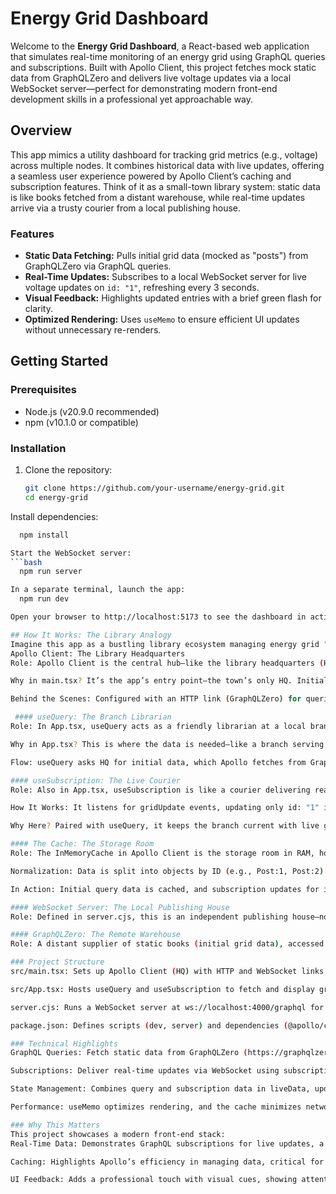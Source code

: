 # Energy Grid Dashboard

Welcome to the **Energy Grid Dashboard**, a React-based web application that simulates real-time monitoring of an energy grid using GraphQL queries and subscriptions. Built with Apollo Client, this project fetches mock static data from GraphQLZero and delivers live voltage updates via a local WebSocket server—perfect for demonstrating modern front-end development skills in a professional yet approachable way.

## Overview

This app mimics a utility dashboard for tracking grid metrics (e.g., voltage) across multiple nodes. It combines historical data with live updates, offering a seamless user experience powered by Apollo Client’s caching and subscription features. Think of it as a small-town library system: static data is like books fetched from a distant warehouse, while real-time updates arrive via a trusty courier from a local publishing house.

### Features

- **Static Data Fetching:** Pulls initial grid data (mocked as "posts") from GraphQLZero via GraphQL queries.
- **Real-Time Updates:** Subscribes to a local WebSocket server for live voltage updates on `id: "1"`, refreshing every 3 seconds.
- **Visual Feedback:** Highlights updated entries with a brief green flash for clarity.
- **Optimized Rendering:** Uses `useMemo` to ensure efficient UI updates without unnecessary re-renders.

## Getting Started

### Prerequisites

- Node.js (v20.9.0 recommended)
- npm (v10.1.0 or compatible)

### Installation

1. Clone the repository:
   ```bash
   git clone https://github.com/your-username/energy-grid.git
   cd energy-grid
   ```

Install dependencies:

````bash
  npm install

Start the WebSocket server:
```bash
  npm run server

In a separate terminal, launch the app:
  npm run dev

Open your browser to http://localhost:5173 to see the dashboard in action.

## How It Works: The Library Analogy
Imagine this app as a bustling library ecosystem managing energy grid "books" (data). Here’s how the pieces fit together:
Apollo Client: The Library Headquarters
Role: Apollo Client is the central hub—like the library headquarters (HQ)—set up in main.tsx. It manages all data (books), connects to external sources (GraphQL servers), and organizes them in a storage room (the InMemoryCache).

Why in main.tsx? It’s the app’s entry point—the town’s only HQ. Initialized here with ApolloProvider, it ensures every component (branch library) has a library card to access data. One HQ serves all, keeping the cache shared and efficient.

Behind the Scenes: Configured with an HTTP link (GraphQLZero) for queries and a WebSocket link (ws://localhost:4000/graphql) for subscriptions, it’s the backbone fetching and storing grid data in RAM for quick access.

 #### useQuery: The Branch Librarian
Role: In App.tsx, useQuery acts as a friendly librarian at a local branch. It doesn’t own the books—that’s HQ’s job—but requests specific titles (e.g., GET_GRID_DATA) from Apollo Client and delivers them to the UI (readers).

Why in App.tsx? This is where the data is needed—like a branch serving its readers. Each component can have its own librarian tailored to its needs, fetching static grid data here while subscriptions handle live updates.

Flow: useQuery asks HQ for initial data, which Apollo fetches from GraphQLZero, caches, and returns as loading, error, or data states.

#### useSubscription: The Live Courier
Role: Also in App.tsx, useSubscription is like a courier delivering real-time updates (e.g., GRID_SUBSCRIPTION) from the local WebSocket server at server.cjs.

How It Works: It listens for gridUpdate events, updating only id: "1" in the liveData state every 3 seconds, with a green flash to highlight the change.

Why Here? Paired with useQuery, it keeps the branch current with live grid readings alongside static ones.

#### The Cache: The Storage Room
Role: The InMemoryCache in Apollo Client is the storage room in RAM, holding grid data (e.g., Grid:1, Grid:2) for fast retrieval.

Normalization: Data is split into objects by ID (e.g., Post:1, Post:2) with query keys (e.g., Query.GetGridData) acting like catalog cards pointing to them. This avoids duplicates and speeds up access.

In Action: Initial query data is cached, and subscription updates for id: "1" refresh the cache, keeping the UI in sync without redundant server calls.

#### WebSocket Server: The Local Publishing House
Role: Defined in server.cjs, this is an independent publishing house—not part of HQ—producing and delivering real-time grid updates via subscriptions-transport-ws. Running locally at ws://localhost:4000/graphql, it sends new voltage readings for id: "1" every 3 seconds to HQ’s courier line (WebSocket link), keeping the dashboard current.

#### GraphQLZero: The Remote Warehouse
Role: A distant supplier of static books (initial grid data), accessed via HQ’s delivery truck (HTTP link).

### Project Structure
src/main.tsx: Sets up Apollo Client (HQ) with HTTP and WebSocket links, wrapping the app in ApolloProvider.

src/App.tsx: Hosts useQuery and useSubscription to fetch and display grid data, with UI optimization via useMemo.

server.cjs: Runs a WebSocket server at ws://localhost:4000/graphql for subscription updates.

package.json: Defines scripts (dev, server) and dependencies (@apollo/client, graphql, subscriptions-transport-ws, ws).

### Technical Highlights
GraphQL Queries: Fetch static data from GraphQLZero (https://graphqlzero.almansi.me/api).

Subscriptions: Deliver real-time updates via WebSocket using subscriptions-transport-ws.

State Management: Combines query and subscription data in liveData, updated efficiently with useEffect.

Performance: useMemo optimizes rendering, and the cache minimizes network requests.

### Why This Matters
This project showcases a modern front-end stack:
Real-Time Data: Demonstrates GraphQL subscriptions for live updates, a key skill for dynamic apps.

Caching: Highlights Apollo’s efficiency in managing data, critical for scalable dashboards.

UI Feedback: Adds a professional touch with visual cues, showing attention to user experience.


````
